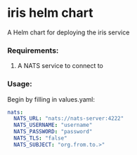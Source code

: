 # iris helm chart
A Helm chart for deploying the iris service

### Requirements:
1. A NATS service to connect to

### Usage:

Begin by filling in values.yaml:
```yaml
nats:
  NATS_URL: "nats://nats-server:4222"
  NATS_USERNAME: "username"
  NATS_PASSWORD: "password"
  NATS_TLS: "false"
  NATS_SUBJECT: "org.from.to.>"
```
